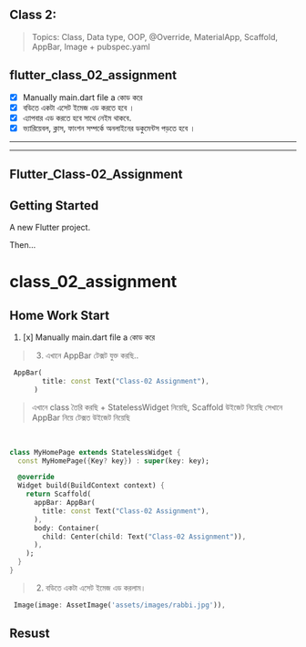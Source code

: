 ## Class 2:

> Topics: Class, Data type, OOP, @Override, MaterialApp, Scaffold, AppBar, Image + pubspec.yaml

## flutter_class_02_assignment

- [x] Manually main.dart file a কোড করে
- [x] বডিতে একটা এসেট ইমেজ এড করতে হবে ।
- [x] এ্যাপবার এড করতে হবে সাথে নেইম থাকবে.
- [x] ভ্যারিয়েবল, ক্লাস, ফাংশন সম্পর্কে অনলাইনের ডকুমেন্টস পড়তে হবে ।

---

---

## Flutter_Class-02_Assignment

## Getting Started

A new Flutter project.

Then...

# class_02_assignment

## Home Work Start

1.  [x] Manually main.dart file a কোড করে

> 3. এখানে AppBar টেক্সট যুক্ত করছি..

```dart
 AppBar(
        title: const Text("Class-02 Assignment"),
      )

```

> এখানে class তৈরি করছি + StatelessWidget নিয়েছি, Scaffold উইজেট নিয়েছি সেখানে AppBar নিয়ে টেক্সত উইজেট নিয়েছি

‌‌

```dart
class MyHomePage extends StatelessWidget {
  const MyHomePage({Key? key}) : super(key: key);

  @override
  Widget build(BuildContext context) {
    return Scaffold(
      appBar: AppBar(
        title: const Text("Class-02 Assignment"),
      ),
      body: Container(
        child: Center(child: Text("Class-02 Assignment")),
      ),
    );
  }
}
```

> 2. বডিতে একটা এসেট ইমেজ এড করলাম।

```dart
 Image(image: AssetImage('assets/images/rabbi.jpg')),
```

## Resust
